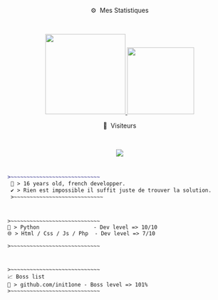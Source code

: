 <p align="center">⚙️ &nbsp;Mes Statistiques</p>
<br>
<p align="center">
<a href="https://github.com/billythegoat356">
  <img height="180em" src="https://github-readme-stats-eight-theta.vercel.app/api?username=init1one&show_icons=true&theme=react&include_all_commits=true&locale=fr"/>
  <img height="150em" src="https://github-readme-stats-eight-theta.vercel.app/api/top-langs/?username=init1one&layout=compact&langs_count=8&theme=react&locale=fr"/>
</a>
  
</p>
<p align="center">👀 &nbsp;Visiteurs</p>
<br>
<p align="center">
  <img src="https://profile-counter.glitch.me/init1one/count.svg" />
</p>

#
```diff
>~~~~~~~~~~~~~~~~~~~~~~~~~~~~
 💬 > 16 years old, french developper.
 ✔️ > Rien est impossible il suffit juste de trouver la solution.
 >~~~~~~~~~~~~~~~~~~~~~~~~~~~~
```
#
```
>~~~~~~~~~~~~~~~~~~~~~~~~~~~~
🐍 > Python                 - Dev level => 10/10
🌐 > Html / Css / Js / Php  - Dev level => 7/10

>~~~~~~~~~~~~~~~~~~~~~~~~~~~~
```
#
```
>~~~~~~~~~~~~~~~~~~~~~~~~~~~~
📈 Boss list
📌 > github.com/init1one - Boss level => 101%
>~~~~~~~~~~~~~~~~~~~~~~~~~~~~
```


